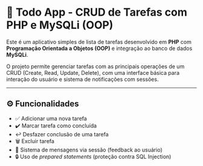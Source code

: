 # 📝 Todo App - CRUD de Tarefas com PHP e MySQLi (OOP)

Este é um aplicativo simples de lista de tarefas desenvolvido em **PHP** com **Programação Orientada a Objetos (OOP)** e integração ao banco de dados **MySQLi**.

O projeto permite gerenciar tarefas com as principais operações de um CRUD (Create, Read, Update, Delete), com uma interface básica para interação do usuário e sistema de notificações com sessões.

---

## ⚙️ Funcionalidades

- ✅ Adicionar uma nova tarefa
- ✔️ Marcar tarefa como concluída
- ↩️ Desfazer conclusão de uma tarefa
- 🗑️ Excluir tarefa
- 🔔 Sistema de mensagens via sessão (feedback ao usuário)
- 🔒 Uso de *prepared statements* (proteção contra SQL Injection)
